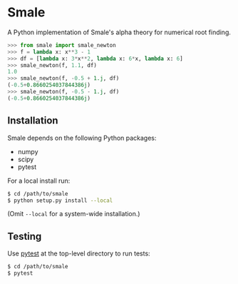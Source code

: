 # Smale

A Python implementation of Smale's alpha theory for numerical root finding.

```python
>>> from smale import smale_newton
>>> f = lambda x: x**3 - 1
>>> df = [lambda x: 3*x**2, lambda x: 6*x, lambda x: 6]
>>> smale_newton(f, 1.1, df)
1.0
>>> smale_newton(f, -0.5 + 1.j, df)
(-0.5+0.8660254037844386j)
>>> smale_newton(f, -0.5 - 1.j, df)
(-0.5+0.8660254037844386j)
```

## Installation

Smale depends on the following Python packages:
* numpy
* scipy
* pytest

For a local install run:

```sh
$ cd /path/to/smale
$ python setup.py install --local
```

(Omit `--local` for a system-wide installation.)

## Testing

Use [pytest](https://pytest.readthedocs.org/en/latest) at the top-level directory to
run tests:

```sh
$ cd /path/to/smale
$ pytest
```

